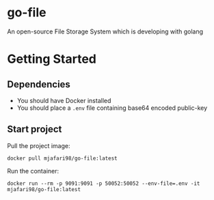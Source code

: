 # go-file
An open-source File Storage System which is developing with golang

# Getting Started

## Dependencies
- You should have Docker installed
- You should place a `.env` file containing base64 encoded public-key

## Start project
Pull the project image:
```shell script
docker pull mjafari98/go-file:latest
```
Run the container:
```shell script
docker run --rm -p 9091:9091 -p 50052:50052 --env-file=.env -it mjafari98/go-file:latest
```